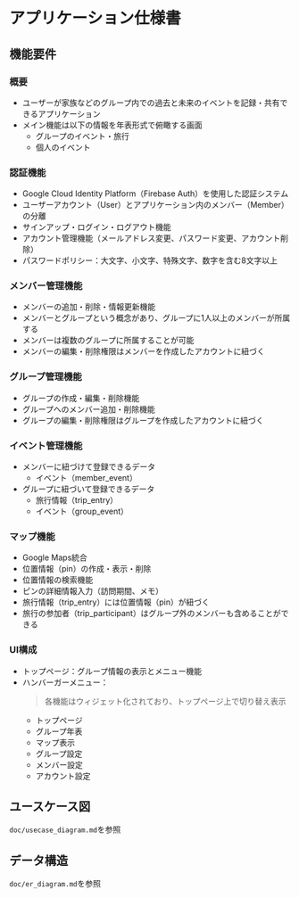 # アプリケーション仕様書

## 機能要件

### 概要
- ユーザーが家族などのグループ内での過去と未来のイベントを記録・共有できるアプリケーション
- メイン機能は以下の情報を年表形式で俯瞰する画面
    - グループのイベント・旅行
    - 個人のイベント

### 認証機能
- Google Cloud Identity Platform（Firebase Auth）を使用した認証システム
- ユーザーアカウント（User）とアプリケーション内のメンバー（Member）の分離
- サインアップ・ログイン・ログアウト機能
- アカウント管理機能（メールアドレス変更、パスワード変更、アカウント削除）
- パスワードポリシー：大文字、小文字、特殊文字、数字を含む8文字以上

### メンバー管理機能
- メンバーの追加・削除・情報更新機能
- メンバーとグループという概念があり、グループに1人以上のメンバーが所属する
- メンバーは複数のグループに所属することが可能
- メンバーの編集・削除権限はメンバーを作成したアカウントに紐づく

### グループ管理機能
- グループの作成・編集・削除機能
- グループへのメンバー追加・削除機能
- グループの編集・削除権限はグループを作成したアカウントに紐づく

### イベント管理機能
- メンバーに紐づけて登録できるデータ
    - イベント（member_event）
- グループに紐づいて登録できるデータ
    - 旅行情報（trip_entry）
    - イベント（group_event）

### マップ機能
- Google Maps統合
- 位置情報（pin）の作成・表示・削除
- 位置情報の検索機能
- ピンの詳細情報入力（訪問期間、メモ）
- 旅行情報（trip_entry）には位置情報（pin）が紐づく
- 旅行の参加者（trip_participant）はグループ外のメンバーも含めることができる

### UI構成
- トップページ：グループ情報の表示とメニュー機能
- ハンバーガーメニュー：
    > 各機能はウィジェット化されており、トップページ上で切り替え表示
    - トップページ
    - グループ年表
    - マップ表示
    - グループ設定
    - メンバー設定
    - アカウント設定

## ユースケース図
`doc/usecase_diagram.md`を参照

## データ構造
`doc/er_diagram.md`を参照
